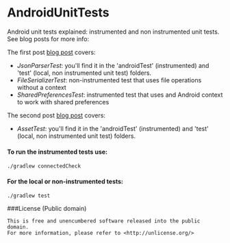 # AndroidUnitTests

Android unit tests explained: instrumented and non instrumented unit tests. See blog posts for more info:


The first post [blog post](https://medium.com/@yair.kukielka/android-unit-tests-explained-219b04dc55b5) covers:

*  *JsonParserTest*: you'll find it in the 'androidTest' (instrumented) and 'test' (local, non instrumented unit test) folders.
*  *FileSerializerTest*: non-instrumented test that uses file operations without a context
*  *SharedPreferencesTest*: instrumented test that uses and Android context to work with shared preferences

The second post [blog post](https://medium.com/@yair.kukielka/android-unit-tests-explained-part-2-a0f1e1413569) covers:

*  *AssetTest*: you'll find it in the 'androidTest' (instrumented) and 'test' (local, non instrumented unit test) folders.



#### To run the instrumented tests use:
`./gradlew connectedCheck`

#### For the local or non-instrumented tests:
`./gradlew test`


###License (Public domain)

    This is free and unencumbered software released into the public domain. 
    For more information, please refer to <http://unlicense.org/>